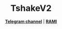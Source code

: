 <h1 align="center">TshakeV2</h1>

<p align="center">
  <strong><a href="https://t.me/rambo_syr">Telegram channel</a></strong> |
  <strong><a href="https://t.me/ramialali">RAMI</a></strong>
</p>
